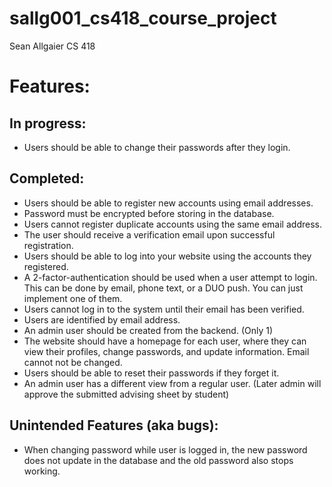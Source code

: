 # sallg001_cs418_course_project

Sean Allgaier
CS 418


# Features:

## In progress:
* Users should be able to change their passwords after they login.

## Completed:
* Users should be able to register new accounts using email addresses.
* Password must be encrypted before storing in the database.
* Users cannot register duplicate accounts using the same email address.
* The user should receive a verification email upon successful registration.
* Users should be able to log into your website using the accounts they registered.
* A 2-factor-authentication should be used when a user attempt to login. This can be done by email, phone text, or a DUO push. You can just implement one of them.
* Users cannot log in to the system until their email has been verified.
* Users are identified by email address.
* An admin user should be created from the backend. (Only 1)
* The website should have a homepage for each user, where they can view their profiles, change passwords, and update information. Email cannot not be changed.
* Users should be able to reset their passwords if they forget it.
* An admin user has a different view from a regular user. (Later admin will approve the submitted advising sheet by student)

## Unintended Features (aka bugs):
* When changing password while user is logged in, the new password does not update in the database and the old password also stops working.
